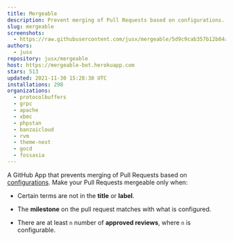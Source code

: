 ```yaml
---
title: Mergeable
description: Prevent merging of Pull Requests based on configurations.
slug: mergeable
screenshots:
  - https://raw.githubusercontent.com/jusx/mergeable/5d9c9cab357b12b84af62044ac46648d9fca84c4/screenshot.gif
authors:
  - jusx
repository: jusx/mergeable
host: https://mergeable-bot.herokuapp.com
stars: 513
updated: 2021-11-30 15:28:38 UTC
installations: 298
organizations:
  - protocolbuffers
  - grpc
  - apache
  - xbmc
  - phpstan
  - banzaicloud
  - rvm
  - theme-next
  - gocd
  - fossasia
---
```


A GitHub App that prevents merging of Pull Requests based on [configurations](https://github.com/jusx/mergeable#configuration). Make your Pull Requests mergeable only when:

- Certain terms are not in the **title** or **label**.

- The **milestone** on the pull request matches with what is configured.

- There are at least `n` number of **approved reviews**, where `n` is configurable.
